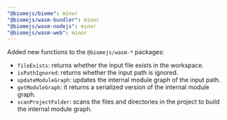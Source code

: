 ```yaml
---
"@biomejs/biome": minor
"@biomejs/wasm-bundler": minor
"@biomejs/wasm-nodejs": minor
"@biomejs/wasm-web": minor
---
```


Added new functions to the `@biomejs/wasm-*` packages:
- `fileExists`: returns whether the input file exists in the workspace.
- `isPathIgnored`: returns whether the input path is ignored.
- `updateModuleGraph`: updates the internal module graph of the input path.
- `getModuleGraph`: it returns a serialized version of the internal module graph.
- `scanProjectFolder`: scans the files and directories in the project to build the internal module graph.

